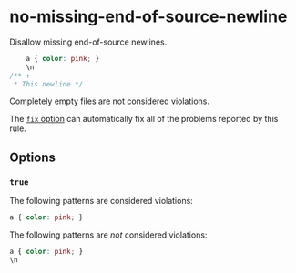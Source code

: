 # no-missing-end-of-source-newline

Disallow missing end-of-source newlines.

```css
    a { color: pink; }
    \n
/** ↑
 * This newline */
```

Completely empty files are not considered violations.

The [`fix` option](../../../docs/user-guide/options.md#fix----fix) can automatically fix all of the problems reported by this rule.

## Options

### `true`

The following patterns are considered violations:

```css
a { color: pink; }
```

The following patterns are *not* considered violations:

```css
a { color: pink; }
\n
```

